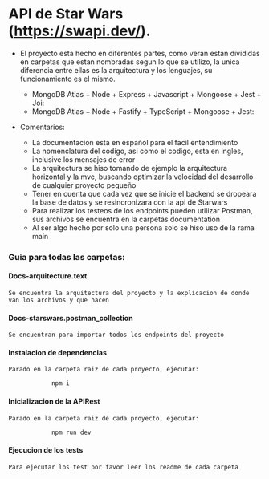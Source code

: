 # API de Star Wars (https://swapi.dev/).

- El proyecto esta hecho en diferentes partes, como veran estan divididas en carpetas que estan nombradas segun lo que se utilizo, la unica diferencia entre ellas es la arquitectura y los lenguajes, su funcionamiento es el mismo.

  - MongoDB Atlas + Node + Express + Javascript + Mongoose + Jest + Joi:
  - MongoDB Atlas + Node + Fastify + TypeScript + Mongoose + Jest:

- Comentarios:
  - La documentacion esta en español para el facil entendimiento
  - La nomenclatura del codigo, asi como el codigo, esta en ingles, inclusive los mensajes de error
  - La arquitectura se hiso tomando de ejemplo la arquitectura horizontal y la mvc, buscando optimizar la velocidad del desarrollo de cualquier proyecto pequeño
  - Tener en cuenta que cada vez que se inicie el backend se dropeara la base de datos y se resincronizara con la api de Starwars
  - Para realizar los testeos de los endpoints pueden utilizar Postman, sus archivos se encuentra en la carpetas documentation
  - Al ser algo hecho por solo una persona solo se hiso uso de la rama main

### Guia para todas las carpetas:

#### Docs-arquitecture.text

`Se encuentra la arquitectura del proyecto y la explicacion de donde van los archivos y que hacen`

#### Docs-starswars.postman_collection

`Se encuentran para importar todos los endpoints del proyecto`

#### Instalacion de dependencias

`Parado en la carpeta raiz de cada proyecto, ejecutar:`

                npm i

#### Inicializacion de la APIRest

`Parado en la carpeta raiz de cada proyecto, ejecutar:`

                npm run dev

#### Ejecucion de los tests

`Para ejecutar los test por favor leer los readme de cada carpeta`
